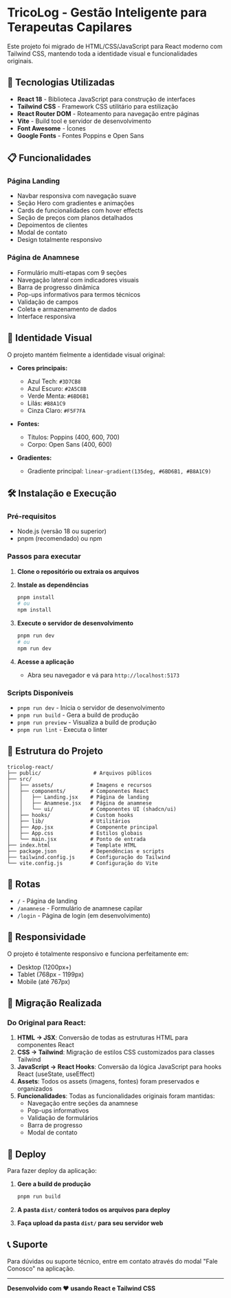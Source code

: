 # TricoLog - Gestão Inteligente para Terapeutas Capilares

Este projeto foi migrado de HTML/CSS/JavaScript para React moderno com Tailwind CSS, mantendo toda a identidade visual e funcionalidades originais.

## 🚀 Tecnologias Utilizadas

- **React 18** - Biblioteca JavaScript para construção de interfaces
- **Tailwind CSS** - Framework CSS utilitário para estilização
- **React Router DOM** - Roteamento para navegação entre páginas
- **Vite** - Build tool e servidor de desenvolvimento
- **Font Awesome** - Ícones
- **Google Fonts** - Fontes Poppins e Open Sans

## 📋 Funcionalidades

### Página Landing
- Navbar responsiva com navegação suave
- Seção Hero com gradientes e animações
- Cards de funcionalidades com hover effects
- Seção de preços com planos detalhados
- Depoimentos de clientes
- Modal de contato
- Design totalmente responsivo

### Página de Anamnese
- Formulário multi-etapas com 9 seções
- Navegação lateral com indicadores visuais
- Barra de progresso dinâmica
- Pop-ups informativos para termos técnicos
- Validação de campos
- Coleta e armazenamento de dados
- Interface responsiva

## 🎨 Identidade Visual

O projeto mantém fielmente a identidade visual original:

- **Cores principais:**
  - Azul Tech: `#3D7CB8`
  - Azul Escuro: `#2A5C8B`
  - Verde Menta: `#6BD6B1`
  - Lilás: `#B8A1C9`
  - Cinza Claro: `#F5F7FA`

- **Fontes:**
  - Títulos: Poppins (400, 600, 700)
  - Corpo: Open Sans (400, 600)

- **Gradientes:**
  - Gradiente principal: `linear-gradient(135deg, #6BD6B1, #B8A1C9)`

## 🛠️ Instalação e Execução

### Pré-requisitos
- Node.js (versão 18 ou superior)
- pnpm (recomendado) ou npm

### Passos para executar

1. **Clone o repositório ou extraia os arquivos**

2. **Instale as dependências**
   ```bash
   pnpm install
   # ou
   npm install
   ```

3. **Execute o servidor de desenvolvimento**
   ```bash
   pnpm run dev
   # ou
   npm run dev
   ```

4. **Acesse a aplicação**
   - Abra seu navegador e vá para `http://localhost:5173`

### Scripts Disponíveis

- `pnpm run dev` - Inicia o servidor de desenvolvimento
- `pnpm run build` - Gera a build de produção
- `pnpm run preview` - Visualiza a build de produção
- `pnpm run lint` - Executa o linter

## 📁 Estrutura do Projeto

```
tricolog-react/
├── public/                 # Arquivos públicos
├── src/
│   ├── assets/            # Imagens e recursos
│   ├── components/        # Componentes React
│   │   ├── Landing.jsx    # Página de landing
│   │   ├── Anamnese.jsx   # Página de anamnese
│   │   └── ui/            # Componentes UI (shadcn/ui)
│   ├── hooks/             # Custom hooks
│   ├── lib/               # Utilitários
│   ├── App.jsx            # Componente principal
│   ├── App.css            # Estilos globais
│   └── main.jsx           # Ponto de entrada
├── index.html             # Template HTML
├── package.json           # Dependências e scripts
├── tailwind.config.js     # Configuração do Tailwind
└── vite.config.js         # Configuração do Vite
```

## 🔄 Rotas

- `/` - Página de landing
- `/anamnese` - Formulário de anamnese capilar
- `/login` - Página de login (em desenvolvimento)

## 📱 Responsividade

O projeto é totalmente responsivo e funciona perfeitamente em:
- Desktop (1200px+)
- Tablet (768px - 1199px)
- Mobile (até 767px)

## 🎯 Migração Realizada

### Do Original para React:

1. **HTML → JSX**: Conversão de todas as estruturas HTML para componentes React
2. **CSS → Tailwind**: Migração de estilos CSS customizados para classes Tailwind
3. **JavaScript → React Hooks**: Conversão da lógica JavaScript para hooks React (useState, useEffect)
4. **Assets**: Todos os assets (imagens, fontes) foram preservados e organizados
5. **Funcionalidades**: Todas as funcionalidades originais foram mantidas:
   - Navegação entre seções da anamnese
   - Pop-ups informativos
   - Validação de formulários
   - Barra de progresso
   - Modal de contato

## 🚀 Deploy

Para fazer deploy da aplicação:

1. **Gere a build de produção**
   ```bash
   pnpm run build
   ```

2. **A pasta `dist/` conterá todos os arquivos para deploy**

3. **Faça upload da pasta `dist/` para seu servidor web**

## 📞 Suporte

Para dúvidas ou suporte técnico, entre em contato através do modal "Fale Conosco" na aplicação.

---

**Desenvolvido com ❤️ usando React e Tailwind CSS**

